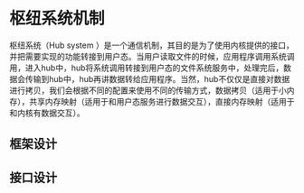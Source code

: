 # 枢纽系统机制

枢纽系统（Hub system ）是一个通信机制，其目的是为了使用内核提供的接口，并把需要实现的功能转接到用户态。当用户读取文件的时候，应用程序调用系统调用，进入hub中，hub将系统调用转接到用户态的文件系统服务中，处理完后，数据会传输到hub中，hub再讲数据转给应用程序。当然，hub不仅仅是直接对数据进行拷贝，我们会根据不同的配置来使用不同的传输方式，数据拷贝（适用于小内存），共享内存映射（适用于和用户态服务进行数据交互），直接内存映射（适用于和内核有数据交互）。

## 框架设计

## 接口设计

